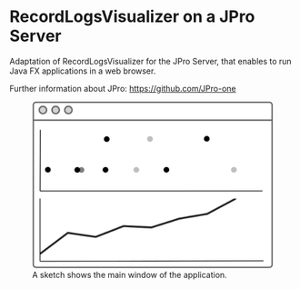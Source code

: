 # RecordLogsVisualizer on a JPro Server
Adaptation of RecordLogsVisualizer for the JPro Server, that enables to run Java FX applications in a web browser.

Further information about JPro: https://github.com/JPro-one
<figure>
  <img src="src/main/resources/img/VisualizationWindow.jpg" alt="A schematic view of the application " width=600/>
  <figcaption>
  A sketch shows the main window of the application.
  </figcaption>
</figure>
